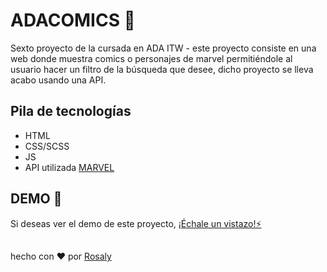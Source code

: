 # ADACOMICS 🦸
Sexto proyecto de la cursada en ADA ITW -  este proyecto consiste en una web donde muestra comics o personajes de marvel
permitiéndole al usuario hacer un filtro de la búsqueda que desee, dicho proyecto se lleva acabo usando una API.

## Pila de tecnologías
- HTML
- CSS/SCSS
- JS
- API utilizada [MARVEL](https://rosalybt.github.io/Portafolio/index.html)

## DEMO 👀
Si deseas ver el demo de este proyecto, [¡Échale un vistazo!⚡](https://rosalybt.github.io/ADACOMICS/)
##
hecho con ❤️ por [Rosaly](https://www.linkedin.com/in/rosaly-balbuena-b287241b4/)


